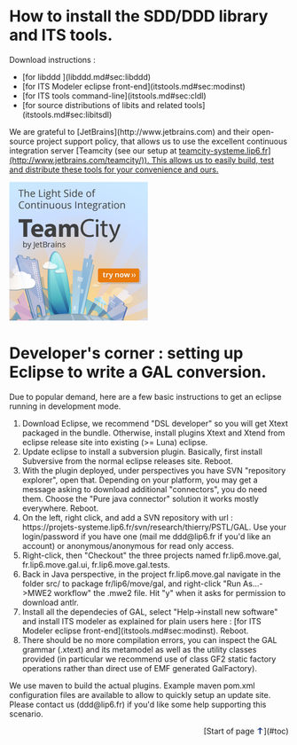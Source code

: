 <html>
<?php include 'header.md'; ?>

<h1>How to install the SDD/DDD library and ITS tools.</h1>
<a name="toc"></a>

Download instructions :
<ul>
<li> [for libddd ](libddd.md#sec:libddd)
</li><li>[for ITS Modeler eclipse front-end](itstools.md#sec:modinst)
</li><li>[for ITS tools command-line](itstools.md#sec:cldl)
</li><li>[for source distributions of libits and related tools](itstools.md#sec:libitsdl)
</li>
</ul>

<p> We are grateful to [JetBrains](http://www.jetbrains.com) and their open-source project support policy, that allows us to use the excellent
continuous integration server [Teamcity</a> (see our setup at <a href="http://teamcity-systeme.lip6.fr">teamcity-systeme.lip6.fr](http://www.jetbrains.com/teamcity/)).
This allows us to easily build, test and distribute these tools for your convenience and ours.    
</p>
<a href="http://www.jetbrains.com/teamcity/">
<img src="images/teamcity.png" alt="Try Teamcity !" />
</a>

<h1>Developer's corner : setting up Eclipse to write a GAL conversion.</h1>

<p>
Due to popular demand, here are a few basic instructions to get an eclipse running in development mode.
<ol>
  <li> Download Eclipse, we recommend "DSL developer" so you will get Xtext packaged in the bundle. Otherwise, install plugins Xtext and Xtend 
  from eclipse release site into existing (>= Luna) eclipse.</li>
  <li> Update eclipse to install a subversion plugin. Basically, first install Subversive from the normal eclipse releases site. Reboot.</li>
  <li> With the plugin deployed, under perspectives you have SVN "repository explorer", open that. Depending on your platform, you may get a message
  asking to download additional "connectors", you do need them. Choose the "Pure java connector" solution it works mostly everywhere. Reboot.</li>
  <li> On the left, right click, and add a SVN repository with url : https://projets-systeme.lip6.fr/svn/research/thierry/PSTL/GAL. Use 
  your login/password if you have one (mail me ddd@lip6.fr if you'd like an account) or anonymous/anonymous for read only access.</li>
  <li> Right-click, then "Checkout" the three projects named fr.lip6.move.gal, fr.lip6.move.gal.ui, fr.lip6.move.gal.tests.</li>
  <li> Back in Java perspective, in the project fr.lip6.move.gal navigate in the folder src/ to package fr/lip6/move/gal, and right-click
  "Run As...->MWE2 workflow" the .mwe2 file. Hit "y" when it asks for permission to download antlr.</li>
  <li> Install all the dependecies of GAL, select "Help->install new software" and install ITS modeler as explained for plain users here : [for ITS Modeler eclipse front-end](itstools.md#sec:modinst).
   Reboot.</li>
  <li> There should be no more compilation errors, you can inspect the GAL grammar (.xtext) and its metamodel as well as the utility classes provided (in particular we recommend use of class GF2 static factory operations rather than
  direct use of EMF generated GalFactory).</li> 
</ol>
</p>

<p>
We use maven to build the actual plugins. Example maven pom.xml configuration files are available
to allow to quickly setup an update site. Please contact us (ddd@lip6.fr) if you'd like some help supporting this scenario.
</p>


<div class="toplink" align="right">[Start of page <img alt="" src="images/up.gif" width="13" height="12" border="0">](#toc)</div>

<!-- #EndEditable -->
<?php include 'footer.md'; ?>
</html>

